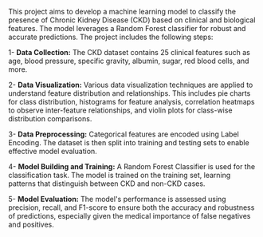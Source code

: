 This project aims to develop a machine learning model to classify the presence of Chronic Kidney Disease (CKD) based on clinical and biological features. The model leverages a Random Forest classifier for robust and accurate predictions. The project includes the following steps:

1- **Data Collection:** The CKD dataset contains 25 clinical features such as age, blood pressure, specific gravity, albumin, sugar, red blood cells, and more.

2- **Data Visualization:** Various data visualization techniques are applied to understand feature distribution and relationships. This includes pie charts for class distribution, histograms for feature analysis, correlation heatmaps to observe inter-feature relationships, and violin plots for class-wise distribution comparisons.

3- **Data Preprocessing:** Categorical features are encoded using Label Encoding. The dataset is then split into training and testing sets to enable effective model evaluation.

4- **Model Building and Training:** A Random Forest Classifier is used for the classification task. The model is trained on the training set, learning patterns that distinguish between CKD and non-CKD cases.

5- **Model Evaluation:** The model's performance is assessed using precision, recall, and F1-score to ensure both the accuracy and robustness of predictions, especially given the medical importance of false negatives and positives.


